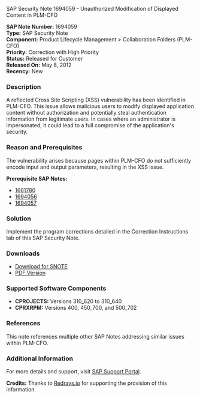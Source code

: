 SAP Security Note 1694059 - Unauthorized Modification of Displayed Content in PLM-CFO

**SAP Note Number:** 1694059  
**Type:** SAP Security Note  
**Component:** Product Lifecycle Management > Collaboration Folders (PLM-CFO)  
**Priority:** Correction with High Priority  
**Status:** Released for Customer  
**Released On:** May 8, 2012  
**Recency:** New

### Description

A reflected Cross Site Scripting (XSS) vulnerability has been identified in PLM-CFO. This issue allows malicious users to modify displayed application content without authorization and potentially steal authentication information from legitimate users. In cases where an administrator is impersonated, it could lead to a full compromise of the application's security.

### Reason and Prerequisites

The vulnerability arises because pages within PLM-CFO do not sufficiently encode input and output parameters, resulting in the XSS issue.

**Prerequisite SAP Notes:**
- [1661780](https://me.sap.com/notes/1661780)
- [1694056](https://me.sap.com/notes/1694056)
- [1694057](https://me.sap.com/notes/1694057)

### Solution

Implement the program corrections detailed in the Correction Instructions tab of this SAP Security Note.

### Downloads

- [Download for SNOTE](https://notesdownloads.sap.com/note/0040000010065312017)
- [PDF Version](https://userapps.support.sap.com/sap/support/sfm/notes/print/0001694059?language=en-US&token=7256D94F838025C9C00068180323E96F)

### Supported Software Components

- **CPROJECTS:** Versions 310_620 to 310_640
- **CPRXRPM:** Versions 400, 450_700, and 500_702

### References

This note references multiple other SAP Notes addressing similar issues within PLM-CFO.

### Additional Information

For more details and support, visit [SAP Support Portal](https://me.sap.com/).

**Credits:** Thanks to [Redrays.io](https://redrays.io) for supporting the provision of this information.